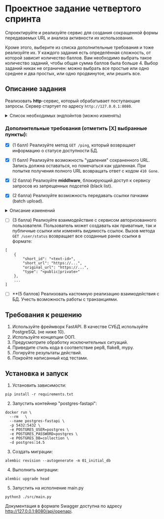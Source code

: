 # Проектное задание четвертого спринта

Спроектируйте и реализуйте сервис для создания сокращенной формы передаваемых URL и анализа активности их использования.

Кроме этого, выберите из списка дополнительные требования и тоже реализуйте их. У каждого задания есть определённая сложность, от которой зависит количество баллов. Вам необходимо выбрать такое количество заданий, чтобы общая сумма баллов была больше 4. Выбор заданий никак не ограничен: можно выбрать все простые или одно среднее и два простых, или одно продвинутое, или решить все.

## Описание задания

Реализовать **http**-сервис, который обрабатывает поступающие запросы. Сервер стартует по адресу `http://127.0.0.1:8080`.


<details>
<summary> Список необходимых эндпойнтов (можно изменять) </summary>

1. Получить сокращенный вариант переданного URL
```python
POST /
```

Request
```json
https://...
```

Метод принимает в теле запроса строку URL для сокращения и возвращает ответ с кодом `201`.


2. Вернуть оригинальный URL
```python
GET /<url_id>
```
Метод принимает в качестве параметра идентификатор сокращенного URL и возвращает ответ с кодом `307` и оригинальным URL в заголовке `Location`.

3. Вернуть статус использования URL
```python
GET /<url_id>/status?[full-info]&&[max-result=10]&&[offset=0]
```
Метод принимает в качестве параметра идентификатор сокращенного URL и возвращает информацию о количестве переходов, совершенных по ссылке.

В ответе может содержаться как общее количество совершенных переходов, так и дополнительная детализированная информация о каждом переходе (наличие **query**-параметра **full-info** и параметров пагинации):
- время перехода/использования ссылки;
- информация о клиенте, выполнившем запрос;

</details>



### Дополнительные требования (отметить [Х] выбранные пункты):

- [x] (1 балл) Реализуйте метод `GET /ping`, который возвращает информацию о статусе доступности БД.
- [x] (1 балл) Реализуйте возможность "удаления" сохраненного URL. Запись должна оставаться, но помечаться как удаленная. При попытке получения полного URL возвращать ответ с кодом `410 Gone`.

- [x] (2 балла) Реализуйте **middlware**, блокирующий доступ к сервису запросов из запрещенных подсетей (black list).
- [x] (2 балла) Реализуйте возможность передавать ссылки пачками (batch upload).

<details>
<summary> Описание изменений </summary>

- Метод `POST /shorten` принимает в теле запроса список URL в формате:
```python
[
    {
        "original_url": "URL for shorten"
    },
    ...
]

```
и возвращает данные в формате:
```python
[
    {
        "url_id": "<text-id>",
        "short_url": "https://...",
    },
    ...
]
```
</details>



- [ ] (3 балла) Реализуйте взаимодействие с сервисом авторизованного пользователя. Пользователь может создавать как приватные, так и публичные ссылки или изменять видимость ссылок. Вызов метода `GET /user/status` возвращает все созданные ранее ссылки в формате:

```
[
    {
        "short_id": "<text-id>",
        "short_url": "https://...",
        "original_url": "https://...",
        "type": "<public|private>"
    },
    ...
]
```

- [ ] **(5 баллов) Реализовать кастомную реализацию взаимодействия с БД. Учесть возможность работы с транзакциями.


## Требования к решению

1. Используйте фреймворк FastAPI. В качестве СУБД используйте PostgreSQL (не ниже 10).
2. Используйте концепции ООП.
3. Предусмотрите обработку исключительных ситуаций. 
4. Приведите стиль кода в соответствие pep8, flake8, mypy. 
5. Логируйте результаты действий. 
6. Покройте написанный код тестами. 

## Установка и запуск

1. Установить зависимости:
```
pip install -r requirements.txt
```
2. Запустить контейнер "postgres-fastapi":
```
docker run \
  --rm   \
  --name postgres-fastapi \
  -p 5432:5432 \
  -e POSTGRES_USER=postgres \
  -e POSTGRES_PASSWORD=postgres \
  -e POSTGRES_DB=collection \
  -d postgres:14.5 
```
3. Создать миграции:
```
alembic revision --autogenerate -m 01_initial_db
```
4. Выполнить миграции:
```
alembic upgrade head
```
5. Запустить на исполнение main.py
```
python3 ./src/main.py
```
Документация в формате Swagger доступна по адресу http://127.0.0.1:8080/api/openapi.
